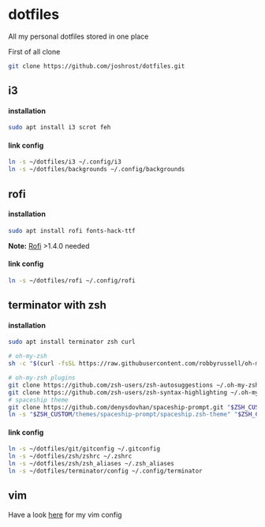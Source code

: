 # dotfiles
All my personal dotfiles stored in one place

First of all clone
```zsh
git clone https://github.com/joshrost/dotfiles.git
```

## i3
#### installation

```zsh
sudo apt install i3 scrot feh
```
#### link config
```zsh
ln -s ~/dotfiles/i3 ~/.config/i3
ln -s ~/dotfiles/backgrounds ~/.config/backgrounds
```

## rofi
#### installation
```zsh
sudo apt install rofi fonts-hack-ttf
```
**Note:** [Rofi](https://github.com/DaveDavenport/rofi) >1.4.0 needed
#### link config
```zsh
ln -s ~/dotfiles/rofi ~/.config/rofi
```

## terminator with zsh
#### installation

```zsh
sudo apt install terminator zsh curl

# oh-my-zsh
sh -c "$(curl -fsSL https://raw.githubusercontent.com/robbyrussell/oh-my-zsh/master/tools/install.sh)"

# oh-my-zsh plugins
git clone https://github.com/zsh-users/zsh-autosuggestions ~/.oh-my-zsh/custom/plugins/zsh-autosuggestions
git clone https://github.com/zsh-users/zsh-syntax-highlighting ~/.oh-my-zsh/custom/plugins/zsh-syntax-highlighting
# spaceship theme
git clone https://github.com/denysdovhan/spaceship-prompt.git "$ZSH_CUSTOM/themes/spaceship-prompt"
ln -s "$ZSH_CUSTOM/themes/spaceship-prompt/spaceship.zsh-theme" "$ZSH_CUSTOM/themes/spaceship.zsh-theme"
```
#### link config
```zsh
ln -s ~/dotfiles/git/gitconfig ~/.gitconfig
ln -s ~/dotfiles/zsh/zshrc ~/.zshrc
ln -s ~/dotfiles/zsh/zsh_aliases ~/.zsh_aliases
ln -s ~/dotfiles/terminator/config ~/.config/terminator
```

## vim
Have a look [here](https://github.com/joshrost/.vim) for my vim config


